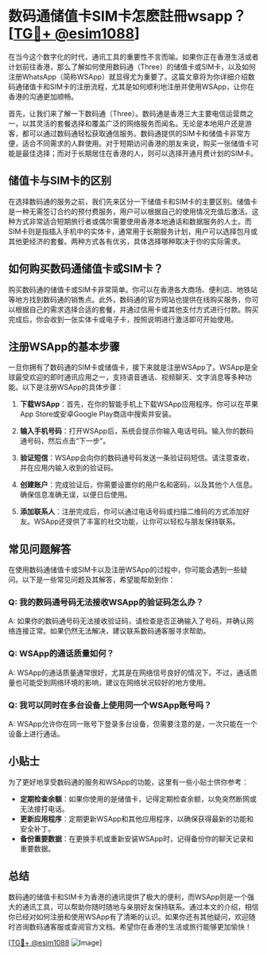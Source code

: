 # 数码通储值卡SIM卡怎麽註冊wsapp？[[TG💪+ @esim1088](https://t.me/s/esim1088)]

在当今这个数字化的时代，通讯工具的重要性不言而喻。如果你正在香港生活或者计划前往香港，那么了解如何使用数码通（Three）的储值卡或SIM卡，以及如何注册WhatsApp（简称WSApp）就显得尤为重要了。这篇文章将为你详细介绍数码通储值卡和SIM卡的注册流程，尤其是如何顺利地注册并使用WSApp，让你在香港的沟通更加顺畅。

首先，让我们来了解一下数码通（Three）。数码通是香港三大主要电信运营商之一，以其灵活的套餐选择和覆盖广泛的网络服务而闻名。无论是本地用户还是游客，都可以通过数码通轻松获取通信服务。数码通提供的SIM卡和储值卡非常方便，适合不同需求的人群使用。对于短期访问香港的朋友来说，购买一张储值卡可能是最佳选择；而对于长期居住在香港的人，则可以选择开通月费计划的SIM卡。

## 储值卡与SIM卡的区别

在选择数码通的服务之前，我们先来区分一下储值卡和SIM卡的主要区别。储值卡是一种无需签订合约的预付费服务，用户可以根据自己的使用情况充值后激活。这种方式非常适合短期旅行者或偶尔需要使用香港本地通话和数据服务的人士。而SIM卡则是指插入手机中的实体卡，通常用于长期服务计划，用户可以选择包月或其他更经济的套餐。两种方式各有优劣，具体选择哪种取决于你的实际需求。

## 如何购买数码通储值卡或SIM卡？

购买数码通的储值卡或SIM卡非常简单。你可以在香港各大商场、便利店、地铁站等地方找到数码通的销售点。此外，数码通的官方网站也提供在线购买服务，你可以根据自己的需求选择合适的套餐，并通过信用卡或其他支付方式进行付款。购买完成后，你会收到一张实体卡或电子卡，按照说明进行激活即可开始使用。

## 注册WSApp的基本步骤

一旦你拥有了数码通的SIM卡或储值卡，接下来就是注册WSApp了。WSApp是全球最受欢迎的即时通讯应用之一，支持语音通话、视频聊天、文字消息等多种功能。以下是注册WSApp的具体步骤：

1. **下载WSApp**：首先，在你的智能手机上下载WSApp应用程序。你可以在苹果App Store或安卓Google Play商店中搜索并安装。

2. **输入手机号码**：打开WSApp后，系统会提示你输入电话号码。输入你的数码通号码，然后点击“下一步”。

3. **验证短信**：WSApp会向你的数码通号码发送一条验证码短信。请注意查收，并在应用内输入收到的验证码。

4. **创建账户**：完成验证后，你需要设置你的用户名和密码，以及其他个人信息。确保信息准确无误，以便日后使用。

5. **添加联系人**：注册完成后，你可以通过电话号码或扫描二维码的方式添加好友。WSApp还提供了丰富的社交功能，让你可以轻松与朋友保持联系。

## 常见问题解答

在使用数码通储值卡或SIM卡以及注册WSApp的过程中，你可能会遇到一些疑问。以下是一些常见问题及其解答，希望能帮助到你：

### Q: 我的数码通号码无法接收WSApp的验证码怎么办？
A: 如果你的数码通号码无法接收验证码，请检查是否正确输入了号码，并确认网络连接正常。如果仍然无法解决，建议联系数码通客服寻求帮助。

### Q: WSApp的通话质量如何？
A: WSApp的通话质量通常很好，尤其是在网络信号良好的情况下。不过，通话质量也可能受到网络环境的影响，建议在网络状况较好的地方使用。

### Q: 我可以同时在多台设备上使用同一个WSApp账号吗？
A: WSApp允许你在同一账号下登录多台设备，但需要注意的是，一次只能在一个设备上进行通话。

## 小贴士

为了更好地享受数码通的服务和WSApp的功能，这里有一些小贴士供你参考：

- **定期检查余额**：如果你使用的是储值卡，记得定期检查余额，以免突然断网或无法接打电话。
- **更新应用程序**：定期更新WSApp和其他应用程序，以确保获得最新的功能和安全补丁。
- **备份重要数据**：在更换手机或重新安装WSApp时，记得备份你的聊天记录和重要数据。

## 总结

数码通的储值卡和SIM卡为香港的通讯提供了极大的便利，而WSApp则是一个强大的通讯工具，可以帮助你随时随地与亲朋好友保持联系。通过本文的介绍，相信你已经对如何注册和使用WSApp有了清晰的认识。如果你还有其他疑问，欢迎随时咨询数码通客服或查阅官方文档。希望你在香港的生活或旅行能够更加愉快！

[[TG💪+ @esim1088](https://t.me/s/esim1088) ![Image](https://i.postimg.cc/4NQfJmqS/Snipaste-2025-05-13-00-14-12.png)]